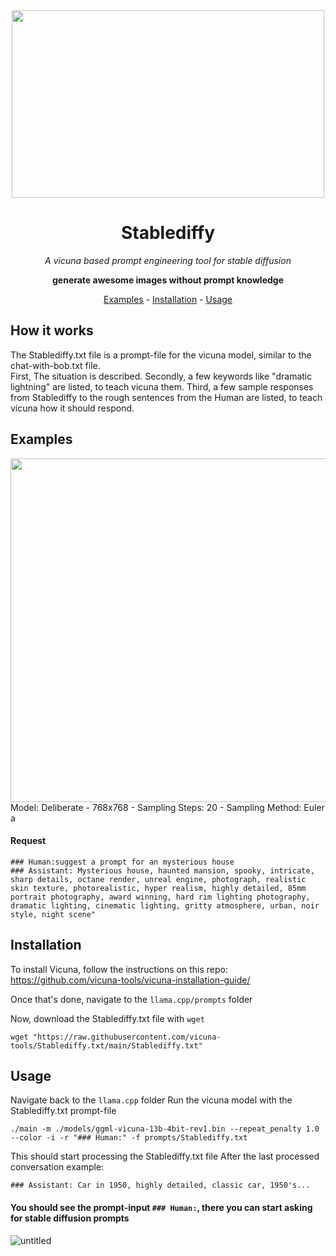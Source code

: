 <div align="center">
  <img src="https://user-images.githubusercontent.com/83492589/231606495-83f38148-e78f-4ea4-a35b-dd2fc8863d82.png" width="500" height="300" />
  
  
  
  # Stablediffy 

  *A vicuna based prompt engineering tool for stable diffusion*
  
  **generate awesome images without prompt knowledge**
  
  
  
  <a href="#examples">Examples</a> - <a href="#installation">Installation</a> - <a href="#usage">Usage</a>

  
</div>

## How it works
The Stablediffy.txt file is a prompt-file for the vicuna model, similar to the chat-with-bob.txt file.<br>
First, The situation is described.
Secondly, a few keywords like "dramatic lightning" are listed, to teach vicuna them.
Third, a few sample responses from Stablediffy to the rough sentences from the Human are listed, to teach vicuna how it should respond.
## Examples
<img src="https://user-images.githubusercontent.com/83492589/231573450-efc41738-9d7b-47d2-baee-8483984a25a7.png" width="550" height="550" /> 
Model: Deliberate - 768x768 - Sampling Steps: 20 - Sampling Method: Euler a

#### Request
```
### Human:suggest a prompt for an mysterious house
### Assistant: Mysterious house, haunted mansion, spooky, intricate, sharp details, octane render, unreal engine, photograph, realistic skin texture, photorealistic, hyper realism, highly detailed, 85mm portrait photography, award winning, hard rim lighting photography, dramatic lighting, cinematic lighting, gritty atmosphere, urban, noir style, night scene"
```

## Installation
To install Vicuna, follow the instructions on this repo: https://github.com/vicuna-tools/vicuna-installation-guide/

Once that's done, navigate to the `llama.cpp/prompts` folder

Now, download the Stablediffy.txt file with `wget`
```
wget "https://raw.githubusercontent.com/vicuna-tools/Stablediffy.txt/main/Stablediffy.txt"
```
## Usage 
Navigate back to the `llama.cpp` folder
Run the vicuna model with the Stablediffy.txt prompt-file
```
./main -m ./models/ggml-vicuna-13b-4bit-rev1.bin --repeat_penalty 1.0 --color -i -r "### Human:" -f prompts/Stablediffy.txt
```
This should start processing the Stablediffy.txt file
After the last processed conversation example:

`### Assistant: Car in 1950, highly detailed, classic car, 1950's...`

#### You should see the prompt-input `### Human:`, there you can start asking for stable diffusion prompts

![untitled](https://user-images.githubusercontent.com/83492589/231721945-e58890ed-ac13-4872-a2ae-d1d918b2ca00.gif)

